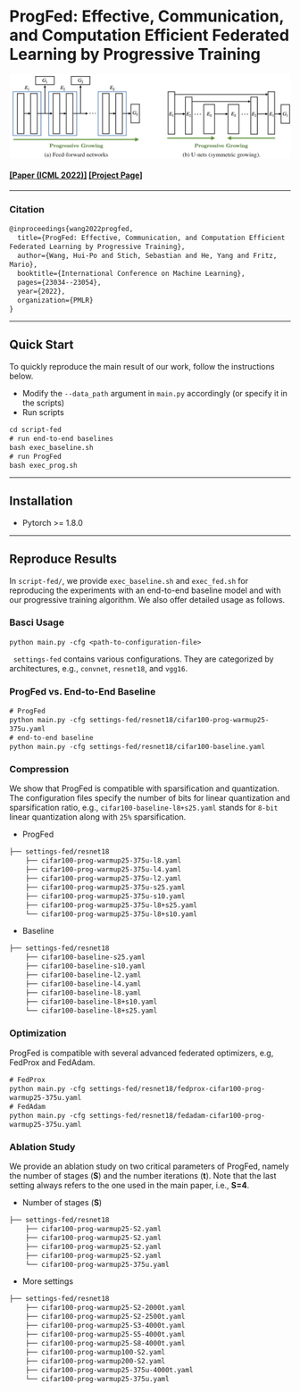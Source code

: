 # ProgFed: Effective, Communication, and Computation Efficient Federated Learning by Progressive Training

![alt text](assets/arch.png "Title")

#### [[Paper (ICML 2022)]](https://arxiv.org/abs/2110.05323) [[Project Page]](https://a514514772.github.io/ProgFed/)
------------------------------------

### Citation
```
@inproceedings{wang2022progfed,
  title={ProgFed: Effective, Communication, and Computation Efficient Federated Learning by Progressive Training},
  author={Wang, Hui-Po and Stich, Sebastian and He, Yang and Fritz, Mario},
  booktitle={International Conference on Machine Learning},
  pages={23034--23054},
  year={2022},
  organization={PMLR}
}
```
------------------------------------
## Quick Start
To quickly reproduce the main result of our work, follow the instructions below.

- Modify the ```--data_path``` argument in ```main.py``` accordingly (or specify it in the scripts)
- Run scripts
```
cd script-fed
# run end-to-end baselines
bash exec_baseline.sh
# run ProgFed
bash exec_prog.sh
```
------------------------------------
## Installation
- Pytorch >= 1.8.0
------------------------------------
## Reproduce Results
In ```script-fed/```, we provide ```exec_baseline.sh``` and ```exec_fed.sh``` for reproducing the experiments with an end-to-end baseline model and with our progressive training algorithm. We also offer detailed usage as follows.

### Basci Usage
```
python main.py -cfg <path-to-configuration-file>
```
``` settings-fed``` contains various configurations. They are categorized by architectures, e.g., ```convnet```, ```resnet18```, and ```vgg16```.
### ProgFed vs. End-to-End Baseline
```
# ProgFed
python main.py -cfg settings-fed/resnet18/cifar100-prog-warmup25-375u.yaml
# end-to-end baseline
python main.py -cfg settings-fed/resnet18/cifar100-baseline.yaml
```
### Compression
We show that ProgFed is compatible with sparsification and quantization. The configuration files specify the number of bits for linear quantization and sparsification ratio, e.g., ```cifar100-baseline-l8+s25.yaml``` stands for ```8-bit``` linear quantization along with ```25%``` sparsification.
- ProgFed
```
├── settings-fed/resnet18
    ├── cifar100-prog-warmup25-375u-l8.yaml
    ├── cifar100-prog-warmup25-375u-l4.yaml
    ├── cifar100-prog-warmup25-375u-l2.yaml
    ├── cifar100-prog-warmup25-375u-s25.yaml
    ├── cifar100-prog-warmup25-375u-s10.yaml
    ├── cifar100-prog-warmup25-375u-l8+s25.yaml
    └── cifar100-prog-warmup25-375u-l8+s10.yaml

```
- Baseline
```
├── settings-fed/resnet18
    ├── cifar100-baseline-s25.yaml
    ├── cifar100-baseline-s10.yaml
    ├── cifar100-baseline-l2.yaml
    ├── cifar100-baseline-l4.yaml
    ├── cifar100-baseline-l8.yaml
    ├── cifar100-baseline-l8+s10.yaml
    └── cifar100-baseline-l8+s25.yaml

```

### Optimization
ProgFed is compatible with several advanced federated optimizers, e.g, FedProx and FedAdam.

```
# FedProx
python main.py -cfg settings-fed/resnet18/fedprox-cifar100-prog-warmup25-375u.yaml
# FedAdam
python main.py -cfg settings-fed/resnet18/fedadam-cifar100-prog-warmup25-375u.yaml
```
### Ablation Study
We provide an ablation study on two critical parameters of ProgFed, namely the number of stages (**S**) and the number iterations (**t**). Note that the last setting always refers to the one used in the main paper, i.e., **S=4**.

- Number of stages (**S**)
```
├── settings-fed/resnet18
    ├── cifar100-prog-warmup25-S2.yaml
    ├── cifar100-prog-warmup25-S2.yaml
    ├── cifar100-prog-warmup25-S2.yaml
    ├── cifar100-prog-warmup25-S2.yaml
    └── cifar100-prog-warmup25-375u.yaml
```
- More settings
```
├── settings-fed/resnet18
    ├── cifar100-prog-warmup25-S2-2000t.yaml
    ├── cifar100-prog-warmup25-S2-2500t.yaml
    ├── cifar100-prog-warmup25-S3-4000t.yaml
    ├── cifar100-prog-warmup25-S5-4000t.yaml
    ├── cifar100-prog-warmup25-S8-4000t.yaml
    ├── cifar100-prog-warmup100-S2.yaml
    ├── cifar100-prog-warmup200-S2.yaml
    ├── cifar100-prog-warmup25-375u-4000t.yaml
    └── cifar100-prog-warmup25-375u.yaml
```
